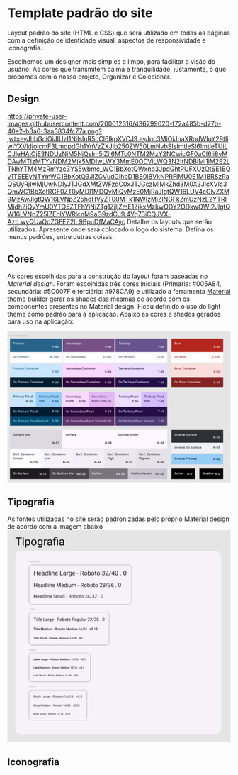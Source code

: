 # Template padrão do site

Layout padrão do site (HTML e CSS) que será utilizado em todas as páginas com a definição de identidade visual, aspectos de responsividade e iconografia.

Escolhemos um designer mais simples e limpo, para facilitar a visão do usuário. As cores que transmitem calma e tranquilidade, justamente, o que propomos com o nosso projeto, Organizar e Colecionar.  

## Design
https://private-user-images.githubusercontent.com/200012316/436299020-f72a485b-d77b-40e2-b3a6-3aa3834fc77a.png?jwt=eyJhbGciOiJIUzI1NiIsInR5cCI6IkpXVCJ9.eyJpc3MiOiJnaXRodWIuY29tIiwiYXVkIjoicmF3LmdpdGh1YnVzZXJjb250ZW50LmNvbSIsImtleSI6ImtleTUiLCJleHAiOjE3NDUzNjM5NjQsIm5iZiI6MTc0NTM2MzY2NCwicGF0aCI6Ii8yMDAwMTIzMTYvNDM2Mjk5MDIwLWY3MmE0ODViLWQ3N2ItNDBlMi1iM2E2LTNhYTM4MzRmYzc3YS5wbmc_WC1BbXotQWxnb3JpdGhtPUFXUzQtSE1BQy1TSEEyNTYmWC1BbXotQ3JlZGVudGlhbD1BS0lBVkNPRFlMU0E1M1BRSzRaQSUyRjIwMjUwNDIyJTJGdXMtZWFzdC0xJTJGczMlMkZhd3M0X3JlcXVlc3QmWC1BbXotRGF0ZT0yMDI1MDQyMlQyMzE0MjRaJlgtQW16LUV4cGlyZXM9MzAwJlgtQW16LVNpZ25hdHVyZT00MTk1NWIzMjZlNGFkZmUzNzE2YTRlMjdhZjQyYmU0YTQ5ZTFhYjNiZTg1ZjljZmE1ZjkxMzkwODY2ODkwOWI2JlgtQW16LVNpZ25lZEhlYWRlcnM9aG9zdCJ9.4Yq73iCQJVX-AztLwyQUaQoZGFEZ2lL9BpuDfMaCAyc
Detalhe os layouts que serão utilizados. Apresente onde será colocado o logo do sistema. Defina os menus padrões, entre outras coisas.


## Cores

As cores escolhidas para a construção do layout foram baseadas no *Material design*.
Foram escolhidas três cores iniciais (Primaria: #005A84, secundária: #5C007F e terciária: #978CA9) e utilizado a ferramenta [Material theme builder](https://material-foundation.github.io/material-theme-builder/) gerar os shades das mesmas de acordo com os componentes presentes no Material design.
Ficou definido o uso do light theme como padrão para a aplicação.
Abaixo as cores e shades gerados para uso na aplicação:

![image](img/color-sechemes.png)

## Tipografia

As fontes utilizadas no site serão padronizadas pelo próprio Material design de acordo com a imagem abaixo
![image](img/tipografia.png)

## Iconografia
